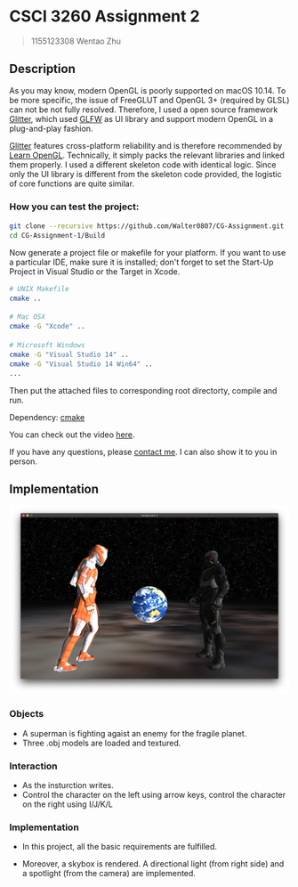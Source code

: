 # CSCI 3260 Assignment 2

> 1155123308 Wentao Zhu

## Description

As you may know, modern OpenGL is poorly supported on macOS 10.14. To be more specific, the issue of FreeGLUT and OpenGL 3+ (required by GLSL) can not be not fully resolved. Therefore, I used a open source framework [Glitter](https://github.com/Polytonic/Glitter), which used [GLFW](http://www.glfw.org/documentation.html) as UI library and support modern OpenGL in a plug-and-play fashion.



[Glitter](https://github.com/Polytonic/Glitter) features cross-platform reliability and is therefore recommended by [Learn OpenGL](https://learnopengl.com). Technically, it simply packs the relevant libraries and linked them properly. I used a different skeleton code with identical logic. Since only the UI library is different from the skeleton code provided, the logistic of core functions are quite similar.



### How you can test the project:

```bash
git clone --recursive https://github.com/Walter0807/CG-Assignment.git
cd CG-Assignment-1/Build
```

Now generate a project file or makefile for your platform. If you want to use a particular IDE, make sure it is installed; don't forget to set the Start-Up Project in Visual Studio or the Target in Xcode.

```bash
# UNIX Makefile
cmake ..

# Mac OSX
cmake -G "Xcode" ..

# Microsoft Windows
cmake -G "Visual Studio 14" ..
cmake -G "Visual Studio 14 Win64" ..
...
```

Then put the attached files to corresponding root directorty, compile and run.



Dependency: [cmake](http://www.cmake.org/download/)

You can check out the video [here](https://drive.google.com/open?id=1K3CZNhW_zi7FDHK1qYolUyRLNrHdQgH_).

If you have any questions, please [contact me](mailto:walterzhu@pku.edu.cn). I can also show it to you in person.

## Implementation

![SS](SS.jpg)

### Objects

- A superman is fighting agaist an enemy for the fragile planet.
- Three .obj models are loaded and textured.

### Interaction

- As the insturction writes.
- Control the character on the left using arrow keys, control the character on the right using I/J/K/L

 ### Implementation

- In this project, all the basic requirements are fulfilled. 

- Moreover, a skybox is rendered. A directional light (from right side) and a spotlight (from the camera) are implemented.



